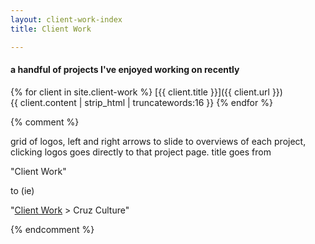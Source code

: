 ```yaml
---
layout: client-work-index
title: Client Work

---
```

#### a handful of projects I've enjoyed working on recently

{% for client in site.client-work %}
 [{{ client.title }}]({{ client.url }})<br>
 {{ client.content | strip_html | truncatewords:16 }}
{% endfor %}

{% comment %}

grid of logos, left and right arrows to slide to overviews of each project, clicking logos goes directly to that project page. 
title goes from 

"Client Work"
 
to (ie)

"[Client Work]() > Cruz Culture"

{% endcomment %}